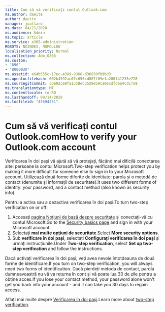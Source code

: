 ```yaml
---
title: Cum să vă verificați contul Outlook.com
ms.author: daeite
author: daeite
manager: joallard
ms.date: 04/21/2020
ms.audience: Admin
ms.topic: article
ms.service: o365-administration
ROBOTS: NOINDEX, NOFOLLOW
localization_priority: Normal
ms.collection: Adm_O365
ms.custom:
- "696"
- "8000030"
ms.assetid: e64b555c-17ec-4389-8068-d36850f09bd3
ms.openlocfilehash: 602b4592ac07c655cd807f09e1a286741235e728
ms.sourcegitcommit: c6692ce0fa1358ec3529e59ca0ecdfdea4cdc759
ms.translationtype: MT
ms.contentlocale: ro-RO
ms.lasthandoff: 09/14/2020
ms.locfileid: "47694251"
---
```

# <a name="how-to-verify-your-outlookcom-account"></a><span data-ttu-id="cefbf-102">Cum să vă verificați contul Outlook.com</span><span class="sxs-lookup"><span data-stu-id="cefbf-102">How to verify your Outlook.com account</span></span>

<span data-ttu-id="cefbf-103">Verificarea în doi pași vă ajută să vă protejați, făcând mai dificilă conectarea altei persoane la contul Microsoft.</span><span class="sxs-lookup"><span data-stu-id="cefbf-103">Two-step verification helps protect you by making it more difficult for someone else to sign in to your Microsoft account.</span></span> <span data-ttu-id="cefbf-104">Utilizează două forme diferite de identitate: parola și o metodă de contact (denumite și informații de securitate).</span><span class="sxs-lookup"><span data-stu-id="cefbf-104">It uses two different forms of identity: your password, and a contact method (also known as security info).</span></span>
  
<span data-ttu-id="cefbf-105">Pentru a activa sau a dezactiva verificarea în doi pași:</span><span class="sxs-lookup"><span data-stu-id="cefbf-105">To turn two-step verification on or off:</span></span>
  
1. <span data-ttu-id="cefbf-106">Accesați [pagina Noțiuni de bază despre securitate](https://go.microsoft.com/fwlink/?linkid=842325) și conectați-vă cu contul Microsoft.</span><span class="sxs-lookup"><span data-stu-id="cefbf-106">Go to the [Security basics page](https://go.microsoft.com/fwlink/?linkid=842325) and sign in with your Microsoft account.</span></span>
2. <span data-ttu-id="cefbf-107">Selectați **mai multe opțiuni de securitate**.</span><span class="sxs-lookup"><span data-stu-id="cefbf-107">Select **More security options**.</span></span>
3. <span data-ttu-id="cefbf-108">Sub **verificare în doi pași**, selectați **Configurați verificarea în doi pași** și urmați instrucțiunile.</span><span class="sxs-lookup"><span data-stu-id="cefbf-108">Under **Two-step verification**, select **Set up two-step verification** and follow the instructions.</span></span>

<span data-ttu-id="cefbf-109">Dacă activați verificarea în doi pași, veți avea nevoie întotdeauna de două forme de identificare.</span><span class="sxs-lookup"><span data-stu-id="cefbf-109">If you turn on two-step verification, you will always need two forms of identification.</span></span> <span data-ttu-id="cefbf-110">Dacă pierdeți metoda de contact, parola dumneavoastră nu vă va returna în cont și vă poate lua 30 de zile pentru a obține acces.</span><span class="sxs-lookup"><span data-stu-id="cefbf-110">If you lose your contact method, your password alone won't get you back into your account - and it can take you 30 days to regain access.</span></span>
  
<span data-ttu-id="cefbf-111">Aflați mai multe despre [Verificarea în doi pași](https://go.microsoft.com/fwlink/?linkid=872270).</span><span class="sxs-lookup"><span data-stu-id="cefbf-111">Learn more about [two-step verification](https://go.microsoft.com/fwlink/?linkid=872270).</span></span>
  
